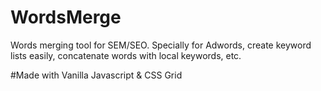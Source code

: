 # WordsMerge
Words merging tool for SEM/SEO.
Specially for Adwords, create keyword lists easily, concatenate words with local keywords, etc. 

#Made with Vanilla Javascript & CSS Grid

